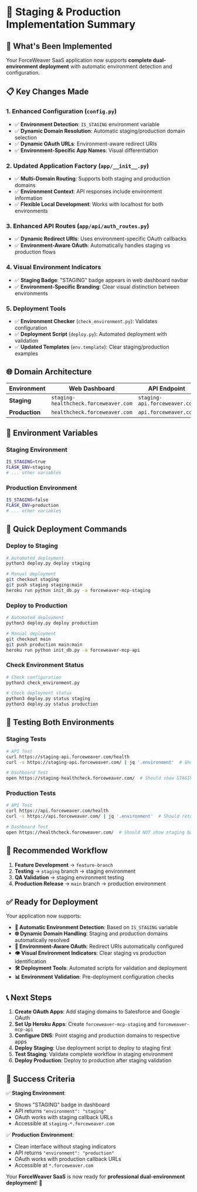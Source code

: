 # 🎯 **Staging & Production Implementation Summary**

## 🚀 **What's Been Implemented**

Your ForceWeaver SaaS application now supports **complete dual-environment deployment** with automatic environment detection and configuration.

## 📋 **Key Changes Made**

### **1. Enhanced Configuration (`config.py`)**
- ✅ **Environment Detection**: `IS_STAGING` environment variable
- ✅ **Dynamic Domain Resolution**: Automatic staging/production domain selection
- ✅ **Dynamic OAuth URLs**: Environment-aware redirect URIs
- ✅ **Environment-Specific App Names**: Visual differentiation

### **2. Updated Application Factory (`app/__init__.py`)**
- ✅ **Multi-Domain Routing**: Supports both staging and production domains
- ✅ **Environment Context**: API responses include environment information
- ✅ **Flexible Local Development**: Works with localhost for both environments

### **3. Enhanced API Routes (`app/api/auth_routes.py`)**
- ✅ **Dynamic Redirect URIs**: Uses environment-specific OAuth callbacks
- ✅ **Environment-Aware OAuth**: Automatically handles staging vs production flows

### **4. Visual Environment Indicators**
- ✅ **Staging Badge**: "STAGING" badge appears in web dashboard navbar
- ✅ **Environment-Specific Branding**: Clear visual distinction between environments

### **5. Deployment Tools**
- ✅ **Environment Checker** (`check_environment.py`): Validates configuration
- ✅ **Deployment Script** (`deploy.py`): Automated deployment with validation
- ✅ **Updated Templates** (`env.template`): Clear staging/production examples

## 🌐 **Domain Architecture**

| Environment | Web Dashboard | API Endpoint |
|-------------|---------------|--------------|
| **Staging** | `staging-healthcheck.forceweaver.com` | `staging-api.forceweaver.com` |
| **Production** | `healthcheck.forceweaver.com` | `api.forceweaver.com` |

## 🔧 **Environment Variables**

### **Staging Environment**
```bash
IS_STAGING=true
FLASK_ENV=staging
# ... other variables
```

### **Production Environment**
```bash
IS_STAGING=false
FLASK_ENV=production
# ... other variables
```

## 🚀 **Quick Deployment Commands**

### **Deploy to Staging**
```bash
# Automated deployment
python3 deploy.py deploy staging

# Manual deployment
git checkout staging
git push staging staging:main
heroku run python init_db.py -a forceweaver-mcp-staging
```

### **Deploy to Production**
```bash
# Automated deployment
python3 deploy.py deploy production

# Manual deployment
git checkout main
git push production main:main
heroku run python init_db.py -a forceweaver-mcp-api
```

### **Check Environment Status**
```bash
# Check configuration
python3 check_environment.py

# Check deployment status
python3 deploy.py status staging
python3 deploy.py status production
```

## 🧪 **Testing Both Environments**

### **Staging Tests**
```bash
# API Test
curl https://staging-api.forceweaver.com/health
curl -s https://staging-api.forceweaver.com/ | jq '.environment'  # Should return "staging"

# Dashboard Test
open https://staging-healthcheck.forceweaver.com/  # Should show STAGING badge
```

### **Production Tests**
```bash
# API Test
curl https://api.forceweaver.com/health
curl -s https://api.forceweaver.com/ | jq '.environment'  # Should return "production"

# Dashboard Test
open https://healthcheck.forceweaver.com/  # Should NOT show staging badge
```

## 🔄 **Recommended Workflow**

1. **Feature Development** → `feature-branch`
2. **Testing** → `staging` branch → staging environment
3. **QA Validation** → staging environment testing
4. **Production Release** → `main` branch → production environment

## ✅ **Ready for Deployment**

Your application now supports:

- **🎯 Automatic Environment Detection**: Based on `IS_STAGING` variable
- **🌐 Dynamic Domain Handling**: Staging and production domains automatically resolved
- **🔐 Environment-Aware OAuth**: Redirect URIs automatically configured
- **👁️ Visual Environment Indicators**: Clear staging vs production identification
- **🛠️ Deployment Tools**: Automated scripts for validation and deployment
- **📊 Environment Validation**: Pre-deployment configuration checks

## 📞 **Next Steps**

1. **Create OAuth Apps**: Add staging domains to Salesforce and Google OAuth
2. **Set Up Heroku Apps**: Create `forceweaver-mcp-staging` and `forceweaver-mcp-api`
3. **Configure DNS**: Point staging and production domains to respective apps
4. **Deploy Staging**: Use deployment script to deploy to staging first
5. **Test Staging**: Validate complete workflow in staging environment
6. **Deploy Production**: Deploy to production after staging validation

## 🎉 **Success Criteria**

✅ **Staging Environment**:
- Shows "STAGING" badge in dashboard
- API returns `"environment": "staging"`
- OAuth works with staging callback URLs
- Accessible at `staging-*.forceweaver.com`

✅ **Production Environment**:
- Clean interface without staging indicators  
- API returns `"environment": "production"`
- OAuth works with production callback URLs
- Accessible at `*.forceweaver.com`

Your **ForceWeaver SaaS** is now ready for **professional dual-environment deployment**! 🚀 